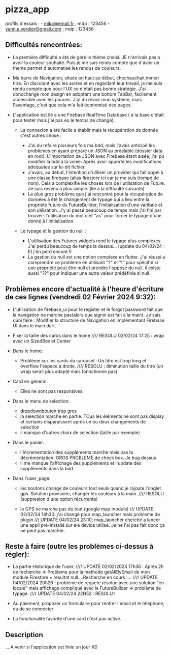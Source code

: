 # pizza_app

profils d'essais : 
    - mika@email.fr ; mdp : 123456
    - yann.e.verdier@gmail.com ; mdp : 123456

## Difficultés rencontrées:

- La première difficulté a été de géré le thème choisi. JE n'arrivais pas a avoir la couleur souhaité.
    Puis je me suis rendu compte que d'avoir un theme permet d'automatisé les rendus de couleurs.

- Ma barre de Navigation, située en haut au début, chechauchait mmon titre.
    En discutant avec les autres et en regardant leur travail, je me suis rendu compte que pour l'UX ce n'était pas bonne stratégie.
    J'ai doncchangé mon design en adoptant une bottom TabBar, facilement accessible avec les pouces. 
    J'ai du revoir mon systeme, mais l'avantage, c'est que cela m'a fait économisé des pages.

- L'application est lié a une Firebase RealTime Database ( à la base c'était pour tester mais j'ai pas eu le temps de changé):
    * La connexion a été facile a établir mais la récupération de donnée c'est autres chose :
        - J'ai du refaire plusieurs fois ma bdd, mais j'avais anticipé les problèmes en ayant préparé un JSON au préalable (dossier data en root).
            L'importation de JSON avec FIrebase étant aisée, j'ai pu modifier la bdd à la volée. Après avoir apporté les modifications adéquates sur le-dit fichier.
        - J'avais, au début, l'intention d'utiliser un provider qui fait appel à une classe firebase (alias firestore ici car je me suis trompé de nom). Cela a complexifié les choses lors de l'utilisation de Future.
            Je suis revenu a plus simple. (lié à la difficulté suivante)
        - Le plus gros problème que j'ai rencontré pour la récupération de données à été le changement de typage qui a lieu entre la propriété future du FutureBuilder, l'initialisation d'une varibale et son utilisation.
            J'y ai passé beaucoup de temps mais j'ai fini par trouver: l'utilisation du mot clef  "as" pour forcer le typage d'une donné à l'initialisation.

    *  Le typage et la gestion du null :
        - L'utilisation des Futures widgets rend le typage plus complexes. J'ai perdu beaucoup de temps la dessus... (update du 04/02/24 : Et j'en perd encore !)
        - La gestion du null est une notion complexe en flutter. J'ai réussi a comprendre ce probleme en utilisant "?" et "!" pour spécifié si une propriété peut être null et prendre l'opposé du null. il existe aussi "??" pour indiquer une autre valeur prédéfinie si null.

## Problèmes encore d'actualité à l'heure d'écriture de ces lignes (vendredi 02 Février 2024 9:32):

* L'utilisation de firebase_ui pour le register et le forgot password fait que la navigation ne marche pas(alors que signin est fait à la main). 
    Je sais quoi faire : Modifier la structure de Navigation en implémentant Firebase UI dans le main.dart. 

* Fixer la taille des cards dans le home //// RESOLU 02/02/24 17:25 : wrap avec un SizedBox et Center

* Dans le home: 
    - Problème sur les cards du carousel : Un titre est trop long et overflow l'espace a droite. //// RESOLU : diminution taille du titre (un wrap serait plus adapté mais fonnctionne pas)

* Card en général: 
    - Elles ne sont pas responsives.

* Dans le menu de selection:
    - dropdownbouton trop gros
    - la selection marche en partie. TOus les éléments ne sont pas display et certains disparaissent après un ou deux changements de selection
    - il manque d'autres choix de selection (taille par exemple)

* Dans le panier: 
    - l'incrementation des suppléments marche mais pas la décrémentation: GROS PROBLEME de check box. Je bug dessus
    - il me manque l'affichage des suppléments et l'update des suppléments dans la bdd

* Dans l'user_page:
    - les boutons change de couleurs tout seuls quand je rajoute l'onglet gps. Solution provisoire, changer les couleurs à la main. //// RESOLU (suppresion d'une option récurrente)

    - le GPS ne marche pas du tout (google map module) /// UPDATE 02/02/24 14h30: j'ai changé pour map_launcher mais probleme de plugin
        /// UPDATE 04/02/24 23:10: map_launcher cherche a lancer une appli pré-installé sur ele device utilisé. Je ne l'ai pas fait donc ça ne peut pas marcher.

## Reste à faire (outre les problèmes ci-dessus à régler):

* La partie Historique de l'user. //// UPDATE 02/02/2024 17h36 : Après 2h de recherche => Probleme pour la methode getAllByEmail de mon module Firestore = resultat null....Recherche en cours .... //// UPDATE 04/02/2024 20h26 : probleme de requete résolue avec une solution "en locale"  mais affichage compliqué avec le FutureBuilder => problème de typage. //// UPDATE 04/02/24 22H52 : RESOLU !
    
* Au paiement, proposer un formulaire pour rentrer l'email et le téléphone, ou de se connecter

* La fonctionalité favorite d'une card n'est pas active.

## Description

....A venir si l'application est finie un jour XD
